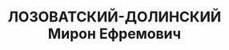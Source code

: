---
title: ЛОЗОВАТСКИЙ-ДОЛИНСКИЙ Мирон Ефремович
description: "1897 р., м. Миколаїв, єврей, з робітників, чл. ВКП(б), освіта н/середня,\
  \ комісар батальйону 134 механізованої бригади. \n  27.10.1937 р.звинувачений у\
  \ належності до к/рев. організації, розстріляний 28.11.1937 р. \n  Реабілітований\
  \ 25.11.1958 р."
---